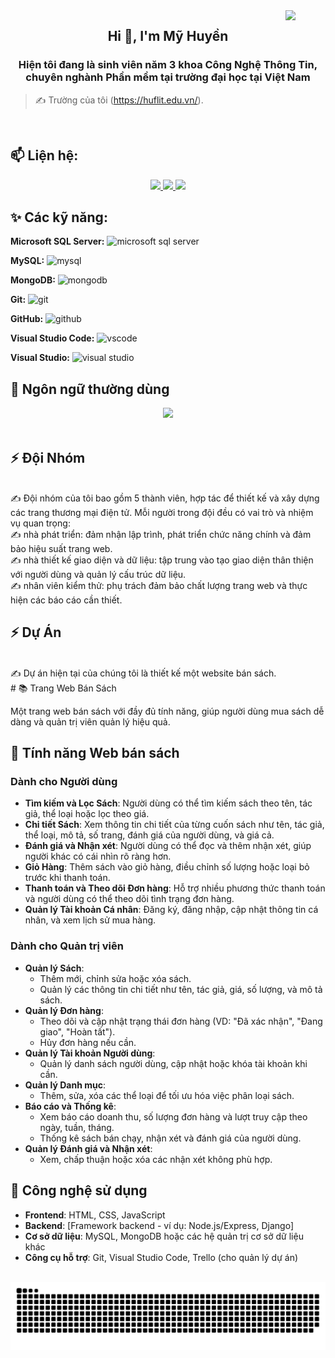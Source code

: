 
<!-- <img align="left" width="400" src="https://github.githubassets.com/images/modules/profile/profile-first-repo.svg" /> -->
<img align="right" width="64" src="https://scontent.fsgn5-14.fna.fbcdn.net/v/t39.30808-6/423583625_1903206293429864_7587520031141149738_n.jpg?_nc_cat=106&ccb=1-7&_nc_sid=6ee11a&_nc_eui2=AeHOtjCYqdD2unKumht34zGvEmKhMHDFDBUSYqEwcMUMFWMB6BKBNiu3lCq32Qqt1CH9nexvp_9Ov_Qlu6l9XkZC&_nc_ohc=Qi-H6FPnjV4Q7kNvgG7Ry8-&_nc_zt=23&_nc_ht=scontent.fsgn5-14.fna&_nc_gid=AHvGrm1Szm_IEsKTZYxc417&oh=00_AYB8t_4-tBLmyQzWsgaJNS3bT5lqOmGYqoeXTJ7TARlTJA&oe=67290455" />
<!-- <img align="right" width="64" src="https://img.icons8.com/color/48/vietnam-circular.png" /> -->

<h2 align="center">Hi 👋, I'm Mỹ Huyền</h2>
<p align="center">
  <h3 align="center">Hiện tôi đang là sinh viên năm 3 khoa Công Nghệ Thông Tin, chuyên nghành Phần mềm tại trường đại học tại Việt Nam </h3>
</p>

> ✍ Trường của tôi (https://huflit.edu.vn/).

<br />

 <h2> 📫 Liện hệ: </h2> 

<p align="center">
  <a href="https://www.facebook.com/myhuyen.lam.102/" alt="Facebook">
    <img src="https://img.icons8.com/fluent/48/000000/facebook-new.png" target="_blank" />
  </a> 
  <a href="https://github.com/huyenlam1407" alt="Github">
    <img src="https://img.icons8.com/fluent/48/000000/github.png"/>
  </a>
  <a href="mailto:lammyhuyen140704@gmail.com" alt="Email">
    <img src="https://img.icons8.com/fluent/48/000000/mailing.png"/>
  </a>
</p>

 <h2>✨ Các kỹ năng:</h2> 
<p align="center">

  <strong>Microsoft SQL Server:</strong>
  <img src="https://img.icons8.com/color/48/000000/microsoft-sql-server.png" alt="microsoft sql server"/>
  <br>

  <strong>MySQL:</strong>
  <img src="https://img.icons8.com/color/48/000000/mysql-logo.png" alt="mysql"/>
  <br>

  <strong>MongoDB:</strong>
  <img src="https://img.icons8.com/color/48/000000/mongodb.png" alt="mongodb"/>
  <br>

 

  <strong>Git:</strong>
  <img src="https://img.icons8.com/color/48/000000/git.png" alt="git"/>
  <br>

  <strong>GitHub:</strong>
  <img src="https://img.icons8.com/color/48/000000/github-2.png" alt="github"/>
  <br>

  <strong>Visual Studio Code:</strong>
  <img src="https://img.icons8.com/color/48/000000/visual-studio-code-2019.png" alt="vscode"/>
  <br>

  <strong>Visual Studio:</strong>
  <img src="https://img.icons8.com/color/48/null/visual-studio--v2.png" alt="visual studio"/>
  <br>
</p>


<h2>👋 Ngôn ngữ thường dùng</h2>

<div align="center">
    <img src="https://github-readme-stats.vercel.app/api/top-langs/?username=huyenlam1407&layout=compact&theme=radical&langs_count=6" width="600" />
</div>





<br />
<h2>⚡ Đội Nhóm  </h2> <br />
✍ Đội nhóm của tôi bao gồm 5 thành viên, hợp tác để thiết kế và xây dựng các trang thương mại điện tử. Mỗi người trong đội đều có vai trò và nhiệm vụ quan trọng: <br />
✍ nhà phát triển: đảm nhận lập trình, phát triển chức năng chính và đảm bảo hiệu suất trang web.<br />
✍ nhà thiết kế giao diện và dữ liệu: tập trung vào tạo giao diện thân thiện với người dùng và quản lý cấu trúc dữ liệu.<br />
✍ nhân viên kiểm thử: phụ trách đảm bảo chất lượng trang web và thực hiện các báo cáo cần thiết.<br />
<h2>⚡ Dự Án </h2><br />
✍ Dự án hiện tại của chúng tôi là thiết kế một website bán sách.<br />
# 📚 Trang Web Bán Sách

Một trang web bán sách với đầy đủ tính năng, giúp người dùng mua sách dễ dàng và quản trị viên quản lý hiệu quả.
 <h2> 🌟 Tính năng Web bán sách </h2>

### Dành cho Người dùng
- **Tìm kiếm và Lọc Sách**: Người dùng có thể tìm kiếm sách theo tên, tác giả, thể loại hoặc lọc theo giá.
- **Chi tiết Sách**: Xem thông tin chi tiết của từng cuốn sách như tên, tác giả, thể loại, mô tả, số trang, đánh giá của người dùng, và giá cả.
- **Đánh giá và Nhận xét**: Người dùng có thể đọc và thêm nhận xét, giúp người khác có cái nhìn rõ ràng hơn.
- **Giỏ Hàng**: Thêm sách vào giỏ hàng, điều chỉnh số lượng hoặc loại bỏ trước khi thanh toán.
- **Thanh toán và Theo dõi Đơn hàng**: Hỗ trợ nhiều phương thức thanh toán và người dùng có thể theo dõi tình trạng đơn hàng.
- **Quản lý Tài khoản Cá nhân**: Đăng ký, đăng nhập, cập nhật thông tin cá nhân, và xem lịch sử mua hàng.

### Dành cho Quản trị viên
- **Quản lý Sách**: 
  - Thêm mới, chỉnh sửa hoặc xóa sách.
  - Quản lý các thông tin chi tiết như tên, tác giả, giá, số lượng, và mô tả sách.
- **Quản lý Đơn hàng**: 
  - Theo dõi và cập nhật trạng thái đơn hàng (VD: "Đã xác nhận", "Đang giao", "Hoàn tất").
  - Hủy đơn hàng nếu cần.
- **Quản lý Tài khoản Người dùng**: 
  - Quản lý danh sách người dùng, cập nhật hoặc khóa tài khoản khi cần.
- **Quản lý Danh mục**: 
  - Thêm, sửa, xóa các thể loại để tối ưu hóa việc phân loại sách.
- **Báo cáo và Thống kê**: 
  - Xem báo cáo doanh thu, số lượng đơn hàng và lượt truy cập theo ngày, tuần, tháng.
  - Thống kê sách bán chạy, nhận xét và đánh giá của người dùng.
- **Quản lý Đánh giá và Nhận xét**: 
  - Xem, chấp thuận hoặc xóa các nhận xét không phù hợp.

## 🚀 Công nghệ sử dụng
- **Frontend**: HTML, CSS, JavaScript
- **Backend**: [Framework backend - ví dụ: Node.js/Express, Django]
- **Cơ sở dữ liệu**: MySQL, MongoDB hoặc các hệ quản trị cơ sở dữ liệu khác
- **Công cụ hỗ trợ**: Git, Visual Studio Code, Trello (cho quản lý dự án)
<div align="center">
 
  <br>
  <img alt="snake eating my contributions" src="https://raw.githubusercontent.com/salesp07/salesp07/output/github-contribution-grid-snake.svg" />
  
  <br/><br/><br/>
</div>
